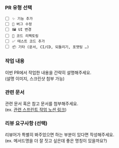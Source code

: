 ### PR 유형 선택
- [ ]  `✨ 기능 추가`
- [ ]  `🐛 버그 수정`
- [ ]  `🖼️ UI 변경`
- [ ]  `🫧 코드 리팩토링`
- [ ]  `✅ 테스트 코드 추가`
- [ ]  `📦 기타 (문서, CI/CD, 되돌리기, 포맷팅 …)`

### 작업 내용
이번 PR에서 작업한 내용을 간략히 설명해주세요. </br>
(설명 이미지, 스크린샷 첨부 가능)

### 관련 문서
관련 문서 혹은 참고 문서를 첨부해주세요. </br>
(ex. [관련 스프린트 작업 노션 링크](https://www.google.com))

### 리뷰 요구사항 (선택)
리뷰어가 특별히 봐주었으면 하는 부분이 있다면 작성해주세요. </br>
(ex. 메서드명을 더 잘 짓고 싶은데 좋은 명칭이 있을까요?)
